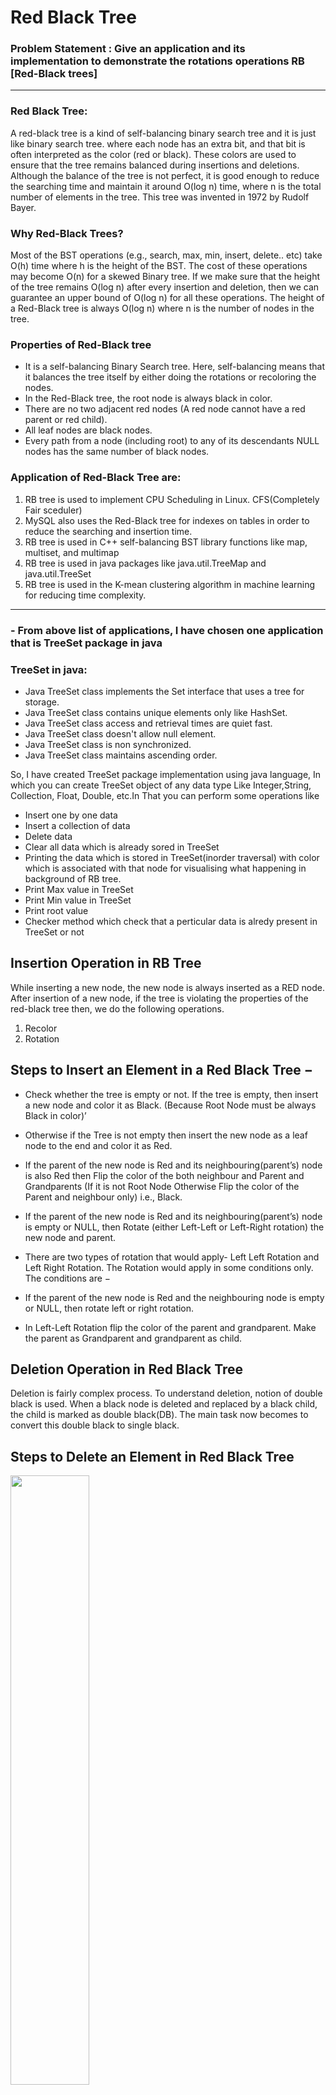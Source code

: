 # Red Black Tree

### Problem Statement : Give an application and its implementation to demonstrate the rotations operations RB [Red-Black trees]

<hr>


### Red Black Tree:
A red-black tree is a kind of self-balancing binary search tree and it is just like binary search tree. where each node has an extra bit, and that bit is often interpreted as the color (red or black). These colors are used to ensure that the tree remains balanced during insertions and deletions. Although the balance of the tree is not perfect, it is good enough to reduce the searching time and maintain it around O(log n) time, where n is the total number of elements in the tree. This tree was invented in 1972 by Rudolf Bayer. 

### Why Red-Black Trees?
Most of the BST operations (e.g., search, max, min, insert, delete.. etc) take O(h) time where h is the height of the BST. The cost of these operations may become O(n) for a skewed Binary tree. If we make sure that the height of the tree remains O(log n) after every insertion and deletion, then we can guarantee an upper bound of O(log n) for all these operations. The height of a Red-Black tree is always O(log n) where n is the number of nodes in the tree. 

### Properties of Red-Black tree
<ul>
  <li>It is a self-balancing Binary Search tree. Here, self-balancing means that it balances the tree itself by either doing the rotations or recoloring the nodes.</li>
  <li>In the Red-Black tree, the root node is always black in color.</li>
  <li>There are no two adjacent red nodes (A red node cannot have a red parent or red child).</li>
  <li>All leaf nodes are black nodes.</li>
  <li>Every path from a node (including root) to any of its descendants NULL nodes has the same number of black nodes.</li>
</ul>

### Application of Red-Black Tree are:
<ol><li>RB tree is used to implement CPU Scheduling in Linux. CFS(Completely Fair sceduler)</li>
<li>MySQL also uses the Red-Black tree for indexes on tables in order to reduce the searching and insertion time.</li>
<li>RB tree is used in C++ self-balancing BST library functions like map, multiset, and multimap</li>
<li>RB tree is used in java packages like java.util.TreeMap and java.util.TreeSet</li>
<li>RB tree is used in the K-mean clustering algorithm in machine learning for reducing time complexity.</li></ol>

<hr>

### - From above list of applications, I have chosen one application that is TreeSet package in java

### TreeSet in java:

- Java TreeSet class implements the Set interface that uses a tree for storage.
- Java TreeSet class contains unique elements only like HashSet.
- Java TreeSet class access and retrieval times are quiet fast.
- Java TreeSet class doesn't allow null element.
- Java TreeSet class is non synchronized.
- Java TreeSet class maintains ascending order.

So, I have created TreeSet package implementation using java language, In which you can create TreeSet object of any data type Like Integer,String, Collection, Float, Double, etc.In That you can perform some operations like
- Insert one by one data
- Insert a collection of data
- Delete data
- Clear all data which is already sored in TreeSet
- Printing the data which is stored in TreeSet(inorder traversal) with color which is associated with that node for visualising what happening in background of RB tree.
- Print Max value in TreeSet
- Print Min value in TreeSet
- Print root value
- Checker method which check that a perticular data is alredy present in TreeSet or not

## Insertion Operation in RB Tree
While inserting a new node, the new node is always inserted as a RED node. After insertion of a new node, if the tree is violating the properties of the red-black tree then, we do the following operations.

1) Recolor
2) Rotation

## Steps to Insert an Element in a Red Black Tree −
- Check whether the tree is empty or not. If the tree is empty, then insert a new node and color it as Black. (Because Root Node must be always Black in color)’

- Otherwise if the Tree is not empty then insert the new node as a leaf node to the end and color it as Red.

- If the parent of the new node is Red and its neighbouring(parent’s) node is also Red then Flip the color of the both neighbour and Parent and Grandparents (If it is not Root Node Otherwise Flip the color of the Parent and neighbour only) i.e., Black.

- If the parent of the new node is Red and its neighbouring(parent’s) node is empty or NULL, then Rotate (either Left-Left or Left-Right rotation) the new node and parent.

- There are two types of rotation that would apply- Left Left Rotation and Left Right Rotation. The Rotation would apply in some conditions only. The conditions are −

- If the parent of the new node is Red and the neighbouring node is empty or NULL, then rotate left or right rotation.

- In Left-Left Rotation flip the color of the parent and grandparent. Make the parent as Grandparent and grandparent as child.


## Deletion Operation in Red Black Tree
Deletion is fairly complex process.  To understand deletion, notion of double black is used.  When a black node is deleted and replaced by a black child, the child is marked as double black(DB). The main task now becomes to convert this double black to single black.


## Steps to Delete an Element in Red Black Tree

<img src="https://user-images.githubusercontent.com/86836506/203916703-ebe1313f-fbc4-4756-a6a5-58d84737dc53.png" width=50% height=50%>

## Test Cases of TreeSet implementation:
## Test Case 1:
- using Integer object
<img src="https://user-images.githubusercontent.com/86836506/203917750-c75efa03-eb15-4cc1-83f8-d0a2f021e7a6.png" width=50% height=5%>
<img src="https://user-images.githubusercontent.com/86836506/203917860-a8e9278f-0768-464b-9a72-b45ffd37131c.png" width=50% height=5%>
<img src="https://user-images.githubusercontent.com/86836506/203917880-5e046292-d51c-48d3-9ea1-358451fa2c3d.png" width=50% height=5%>

<img src="https://user-images.githubusercontent.com/86836506/203917901-67bacabe-8d4a-46b0-8bd5-c2ec1d0083ae.png" width=50% height=5%>
<img src="https://user-images.githubusercontent.com/86836506/203917932-fcd7ab5b-8b16-4982-b991-ef4803dd2c40.png" width=50% height=5%>

<img src="https://user-images.githubusercontent.com/86836506/203917952-7554d26f-a9bf-4f18-b8f8-4cc76f0861b3.png" width=50% height=5%>
<img src="https://user-images.githubusercontent.com/86836506/203917971-bb73ed3f-6229-4d90-8aa6-56ea7d9e11d2.png" width=50% height=5%>
<img src="https://user-images.githubusercontent.com/86836506/203917991-4ef5ec0a-1524-4765-b624-61cbedb40f37.png" width=50% height=5%>
<img src="https://user-images.githubusercontent.com/86836506/203918013-f251e85b-db17-4282-8ac0-ebd415d8fa54.png" width=50% height=5%>

## Explanation for above insertion process:
<img src="https://user-images.githubusercontent.com/86836506/203931395-2947dc42-40ce-475a-bd70-59188d4c432b.png" height=20% width=20%>
<img src="https://user-images.githubusercontent.com/86836506/203931451-59854fcd-4bb3-416f-9081-d15d24a75ec2.png" height=30% width=30%>

## Other operation on TreeSet:
<img src="https://user-images.githubusercontent.com/86836506/203960691-9e70adb1-521d-4e9a-8d8b-e7d6c7369644.png" width=50% height=5%>
<img src="https://user-images.githubusercontent.com/86836506/203961338-534459a8-9437-4777-a740-fa85646a136d.png" width=50% height=5%>
<img src="https://user-images.githubusercontent.com/86836506/203961403-a7921fde-6f2d-4cfc-8974-997e8890fe7b.png" width=50% height=5%>
<img src="https://user-images.githubusercontent.com/86836506/203961473-d3a4330e-c8c9-4b64-86e7-1e50045742e5.png" width=50% height=5%>
<img src="https://user-images.githubusercontent.com/86836506/203972725-b79f163f-b9e3-4b55-b15a-9c883e03b250.png" width=50% height=5%>
<img src="https://user-images.githubusercontent.com/86836506/203972765-655eb110-f835-43cf-9405-8e82d7fadc11.png" width=50% height=5%>
<img src="https://user-images.githubusercontent.com/86836506/203972906-79846034-a635-4713-9c2f-4fb9675bb021.png" width=50% height=5%>
<img src="https://user-images.githubusercontent.com/86836506/203972942-a796dd93-6843-4b5d-a319-cd8dfcf7dfae.png" width=50% height=5%>


## Deletion Operation:
<img src="https://user-images.githubusercontent.com/86836506/203961585-006b130d-c372-49e5-a89d-ca3d604b9344.png" width=50% height=5%>
<img src="https://user-images.githubusercontent.com/86836506/203962072-3e1b62e2-53de-4e83-86f1-6421f430b119.png" width=50% height=5%>
<img src="https://user-images.githubusercontent.com/86836506/203962128-44f383ed-dc7c-40c9-bf2d-19bcfd03f0e4.png" width=50% height=5%>


## Explanation for above deletion process:
<img src="https://user-images.githubusercontent.com/86836506/203971397-c156175e-6517-4762-859b-bfa5ef8a1e00.png" width=20% height=20%>
<img src="https://user-images.githubusercontent.com/86836506/203972986-45ee3b4d-e404-422b-b2aa-ba7157972eb4.png" width=50% height=5%>


## Other Example for delete opration:
<img src="https://user-images.githubusercontent.com/86836506/203974354-4a92674e-7998-407c-9600-2c9decf05264.png" width=50% height=5%>
<img src="https://user-images.githubusercontent.com/86836506/203974405-8d57b5ef-f7dc-4662-8bd6-eda2696d0b3f.png" width=50% height=5%>
<img src="https://user-images.githubusercontent.com/86836506/203974426-54da916f-7658-4c40-a785-4930ecbfabeb.png" width=50% height=5%>
<img src="https://user-images.githubusercontent.com/86836506/203977810-7dd8c16b-8727-4b46-bfca-1de1d902906d.png" width=50% height=5%>



## Test Case 2
- Testing TreeSet by making object of TreeSet as String:
<img src="https://user-images.githubusercontent.com/86836506/203973687-6bea6343-60bb-4b89-a4c7-7ae2e260956f.png" width=50% height=5%>
<img src="https://user-images.githubusercontent.com/86836506/203973706-581537c4-8d99-4e00-a4ba-edab3a1146d8.png" width=50% height=5%>
<img src="https://user-images.githubusercontent.com/86836506/203973744-0a6db6e0-c9c8-4367-b85a-daeb5f4cf120.png" width=50% height=5%>
<img src="https://user-images.githubusercontent.com/86836506/203973768-845eb770-cd31-4fad-a121-fb6c14fdcc80.png" width=50% height=5%>
<img src="https://user-images.githubusercontent.com/86836506/203973783-e09ab35c-9f53-43ab-a165-00cc70e3a8d9.png" width=50% height=5%>
<img src="https://user-images.githubusercontent.com/86836506/203973794-e9474851-6925-4779-affd-3ebd557c0737.png" width=50% height=5%>
<img src="https://user-images.githubusercontent.com/86836506/203973821-26af40e6-0d81-4932-8fae-1749aab08a5d.png" width=50% height=5%>
<img src="https://user-images.githubusercontent.com/86836506/203973847-2b6a5704-55ef-45e4-a43b-b464f30aea79.png" width=50% height=5%>
<img src="https://user-images.githubusercontent.com/86836506/203973870-b5c10de5-2144-4780-9faa-9f89653b9684.png" width=50% height=5%>
<img src="https://user-images.githubusercontent.com/86836506/203973930-77904a29-55bd-485c-b7f4-94a92eb61035.png" width=50% height=5%>
<img src="https://user-images.githubusercontent.com/86836506/203974033-458b24fa-6909-4a94-aacb-c2f04c4a7c13.png" width=50% height=5%>
<img src="https://user-images.githubusercontent.com/86836506/203974073-e1363ef2-a92e-485a-ab4b-edb8972af871.png" width=50% height=5%>

<img src="https://user-images.githubusercontent.com/86836506/203973950-b2854720-4d7e-4527-b01c-dc647fe645cc.png" width=50% height=5%>
<img src="https://user-images.githubusercontent.com/86836506/203973982-91816dad-e414-47a1-ab34-e9f2a0e6d6e1.png" width=50% height=5%>
<img src="https://user-images.githubusercontent.com/86836506/203974013-32711845-7c41-4158-a83b-790f1748eec0.png" width=50% height=5%>

<img src="https://user-images.githubusercontent.com/86836506/203974105-35db2ba6-2e5b-434e-b554-12c527c97d63.png" width=50% height=5%>
<img src="https://user-images.githubusercontent.com/86836506/203974123-c782f072-f76b-4404-ba06-3b6736ded05d.png" width=50% height=5%>
<img src="https://user-images.githubusercontent.com/86836506/203974188-d7e715d5-535e-461f-bbbb-7e5a1e75c3b4.png" width=50% height=5%>






